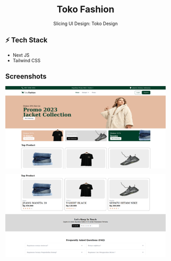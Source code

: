 <div align="center">
  <h1>Toko Fashion</h1> 
  <p>Slicing UI Design: Toko Design</p>
</div>

## ⚡ Tech Stack

- Next JS
- Tailwind CSS

## Screenshots

![Screenshot 1](/public/Screenshoot-1.png)

![Screenshot 2](/public/Screenshoot-2.png)
